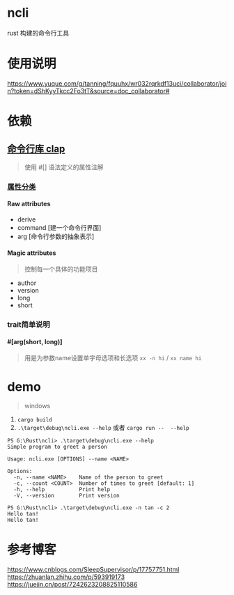 # ncli
rust 构建的命令行工具

# 使用说明
https://www.yuque.com/g/tanning/fquuhx/wr032rqrkdf13uci/collaborator/join?token=dShKyyTkcc2Fo3tT&source=doc_collaborator#

# 依赖
## [命令行库 clap](https://docs.rs/clap/latest/clap/)
> 使用 #[] 语法定义的属性注解  

### [属性分类](https://docs.rs/clap/4.2.1/clap/_derive/index.html#terminology)
#### Raw attributes
> 
- derive
- command [建一个命令行界面]
- arg [命令行参数的抽象表示]


#### Magic attributes
>  控制每一个具体的功能项目
- author
- version
- long
- short

### trait简单说明
####   #[arg(short, long)]
> 用是为参数name设置单字母选项和长选项 `xx -n hi` / `xx name hi`


# demo 
> windows 
1. `cargo build`
2. `.\target\debug\ncli.exe --help` 或者 `cargo run --  --help` 
```shell
PS G:\Rust\ncli> .\target\debug\ncli.exe --help
Simple program to greet a person

Usage: ncli.exe [OPTIONS] --name <NAME>

Options:
  -n, --name <NAME>    Name of the person to greet
  -c, --count <COUNT>  Number of times to greet [default: 1]
  -h, --help           Print help
  -V, --version        Print version

```
```shell
PS G:\Rust\ncli> .\target\debug\ncli.exe -n tan -c 2
Hello tan!
Hello tan!

```


# 参考博客
https://www.cnblogs.com/SleepSupervisor/p/17757751.html
https://zhuanlan.zhihu.com/p/593919173
https://juejin.cn/post/7242623208825110586